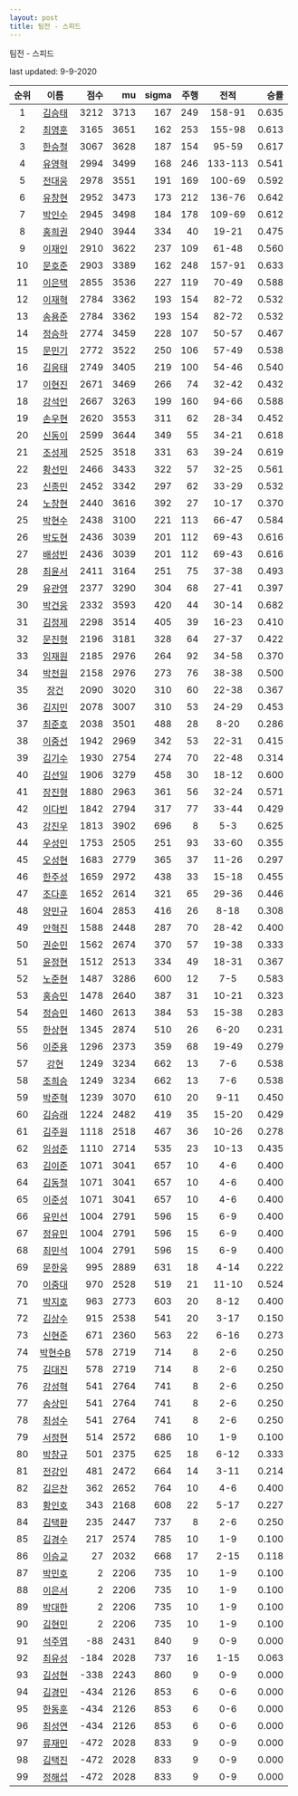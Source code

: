 ```yaml
---
layout: post
title: 팀전 - 스피드
---
```



팀전 - 스피드


last updated: 9-9-2020

| 순위 | 이름 | 점수 | mu | sigma | 주행 | 전적 | 승률 |
|:---:|:---:|---:|---:|---:|---:|:---:|---:|
| 1 | [김승태](../gimseungtae) | 3212 | 3713 | 167 | 249 | 158-91 | 0.635 |
| 2 | [최영훈](../choiyeonghun) | 3165 | 3651 | 162 | 253 | 155-98 | 0.613 |
| 3 | [한승철](../hanseungcheol) | 3067 | 3628 | 187 | 154 | 95-59 | 0.617 |
| 4 | [유영혁](../yuyeonghyeok) | 2994 | 3499 | 168 | 246 | 133-113 | 0.541 |
| 5 | [전대웅](../jeondaewoong) | 2978 | 3551 | 191 | 169 | 100-69 | 0.592 |
| 6 | [유창현](../yuchanghyeon) | 2952 | 3473 | 173 | 212 | 136-76 | 0.642 |
| 7 | [박인수](../bakinsu) | 2945 | 3498 | 184 | 178 | 109-69 | 0.612 |
| 8 | [홍희권](../hongheegweon) | 2940 | 3944 | 334 | 40 | 19-21 | 0.475 |
| 9 | [이재인](../ijaein) | 2910 | 3622 | 237 | 109 | 61-48 | 0.560 |
| 10 | [문호준](../munhojun) | 2903 | 3389 | 162 | 248 | 157-91 | 0.633 |
| 11 | [이은택](../ieuntaek) | 2855 | 3536 | 227 | 119 | 70-49 | 0.588 |
| 12 | [이재혁](../ijaehyeok) | 2784 | 3362 | 193 | 154 | 82-72 | 0.532 |
| 13 | [송용준](../songyongjun) | 2784 | 3362 | 193 | 154 | 82-72 | 0.532 |
| 14 | [정승하](../jeongseungha) | 2774 | 3459 | 228 | 107 | 50-57 | 0.467 |
| 15 | [문민기](../munmingi) | 2772 | 3522 | 250 | 106 | 57-49 | 0.538 |
| 16 | [김응태](../gimeungtae) | 2749 | 3405 | 219 | 100 | 54-46 | 0.540 |
| 17 | [이현진](../ihyeonjin) | 2671 | 3469 | 266 | 74 | 32-42 | 0.432 |
| 18 | [강석인](../gangseokin) | 2667 | 3263 | 199 | 160 | 94-66 | 0.588 |
| 19 | [손우현](../sonuhyeon) | 2620 | 3553 | 311 | 62 | 28-34 | 0.452 |
| 20 | [신동이](../shindongi) | 2599 | 3644 | 349 | 55 | 34-21 | 0.618 |
| 21 | [조성제](../joseongje) | 2525 | 3518 | 331 | 63 | 39-24 | 0.619 |
| 22 | [황선민](../hwangseongmin) | 2466 | 3433 | 322 | 57 | 32-25 | 0.561 |
| 23 | [신종민](../shinjongmin) | 2452 | 3342 | 297 | 62 | 33-29 | 0.532 |
| 24 | [노창현](../nochanghyeon) | 2440 | 3616 | 392 | 27 | 10-17 | 0.370 |
| 25 | [박현수](../bakhyeonsu) | 2438 | 3100 | 221 | 113 | 66-47 | 0.584 |
| 26 | [박도현](../bakdohyeon) | 2436 | 3039 | 201 | 112 | 69-43 | 0.616 |
| 27 | [배성빈](../baeseongbin) | 2436 | 3039 | 201 | 112 | 69-43 | 0.616 |
| 28 | [최윤서](../choiyunseo) | 2411 | 3164 | 251 | 75 | 37-38 | 0.493 |
| 29 | [유관영](../yugwanyeong) | 2377 | 3290 | 304 | 68 | 27-41 | 0.397 |
| 30 | [박건웅](../bakgeonung) | 2332 | 3593 | 420 | 44 | 30-14 | 0.682 |
| 31 | [김정제](../gimjeongje) | 2298 | 3514 | 405 | 39 | 16-23 | 0.410 |
| 32 | [문진형](../munjinhyeong) | 2196 | 3181 | 328 | 64 | 27-37 | 0.422 |
| 33 | [임재원](../imjaewon) | 2185 | 2976 | 264 | 92 | 34-58 | 0.370 |
| 34 | [박천원](../bakcheonwon) | 2158 | 2976 | 273 | 76 | 38-38 | 0.500 |
| 35 | [장건](../janggeon) | 2090 | 3020 | 310 | 60 | 22-38 | 0.367 |
| 36 | [김지민](../gimjimin) | 2078 | 3007 | 310 | 53 | 24-29 | 0.453 |
| 37 | [최준호](../choijunho) | 2038 | 3501 | 488 | 28 | 8-20 | 0.286 |
| 38 | [이중선](../ijungseon) | 1942 | 2969 | 342 | 53 | 22-31 | 0.415 |
| 39 | [김기수](../gimgisu) | 1930 | 2754 | 274 | 70 | 22-48 | 0.314 |
| 40 | [김선일](../gimseonil) | 1906 | 3279 | 458 | 30 | 18-12 | 0.600 |
| 41 | [장진형](../jangjinhyeong) | 1880 | 2963 | 361 | 56 | 32-24 | 0.571 |
| 42 | [이다빈](../idabin) | 1842 | 2794 | 317 | 77 | 33-44 | 0.429 |
| 43 | [강진우](../gangjinwu) | 1813 | 3902 | 696 | 8 | 5-3 | 0.625 |
| 44 | [우성민](../useongmin) | 1753 | 2505 | 251 | 93 | 33-60 | 0.355 |
| 45 | [오성현](../oseonghyeon) | 1683 | 2779 | 365 | 37 | 11-26 | 0.297 |
| 46 | [한주성](../hanjuseong) | 1659 | 2972 | 438 | 33 | 15-18 | 0.455 |
| 47 | [조다훈](../jodahun) | 1652 | 2614 | 321 | 65 | 29-36 | 0.446 |
| 48 | [양민규](../yangmingyu) | 1604 | 2853 | 416 | 26 | 8-18 | 0.308 |
| 49 | [안혁진](../anhyeokjin) | 1588 | 2448 | 287 | 70 | 28-42 | 0.400 |
| 50 | [권순민](../gweonsoonmin) | 1562 | 2674 | 370 | 57 | 19-38 | 0.333 |
| 51 | [윤정현](../yunjeonghyeon) | 1512 | 2513 | 334 | 49 | 18-31 | 0.367 |
| 52 | [노준현](../nojunhyeon) | 1487 | 3286 | 600 | 12 | 7-5 | 0.583 |
| 53 | [홍승민](../hongseungmin) | 1478 | 2640 | 387 | 31 | 10-21 | 0.323 |
| 54 | [정승민](../jeongseungmin) | 1460 | 2613 | 384 | 53 | 15-38 | 0.283 |
| 55 | [한상현](../hansanghyeon) | 1345 | 2874 | 510 | 26 | 6-20 | 0.231 |
| 56 | [이준용](../ijunyong) | 1296 | 2373 | 359 | 68 | 19-49 | 0.279 |
| 57 | [강현](../ganghyeon) | 1249 | 3234 | 662 | 13 | 7-6 | 0.538 |
| 58 | [조희승](../joheeseung) | 1249 | 3234 | 662 | 13 | 7-6 | 0.538 |
| 59 | [박준혁](../bakjunhyeok) | 1239 | 3070 | 610 | 20 | 9-11 | 0.450 |
| 60 | [김승래](../gimseungrae) | 1224 | 2482 | 419 | 35 | 15-20 | 0.429 |
| 61 | [김주원](../gimjuwon) | 1118 | 2518 | 467 | 36 | 10-26 | 0.278 |
| 62 | [임성준](../imseongjun) | 1110 | 2714 | 535 | 23 | 10-13 | 0.435 |
| 63 | [김이준](../gimijun) | 1071 | 3041 | 657 | 10 | 4-6 | 0.400 |
| 64 | [김동철](../gimdongcheol) | 1071 | 3041 | 657 | 10 | 4-6 | 0.400 |
| 65 | [이준성](../ijunseong) | 1071 | 3041 | 657 | 10 | 4-6 | 0.400 |
| 66 | [유민선](../yuminseon) | 1004 | 2791 | 596 | 15 | 6-9 | 0.400 |
| 67 | [정유민](../jeongyumin) | 1004 | 2791 | 596 | 15 | 6-9 | 0.400 |
| 68 | [최민석](../choiminseok) | 1004 | 2791 | 596 | 15 | 6-9 | 0.400 |
| 69 | [문한웅](../munhanung) | 995 | 2889 | 631 | 18 | 4-14 | 0.222 |
| 70 | [이중대](../ijungdae) | 970 | 2528 | 519 | 21 | 11-10 | 0.524 |
| 71 | [박지호](../bakjiho) | 963 | 2773 | 603 | 20 | 8-12 | 0.400 |
| 72 | [김상수](../gimsangsu) | 915 | 2538 | 541 | 20 | 3-17 | 0.150 |
| 73 | [신현준](../shinhyeonjun) | 671 | 2360 | 563 | 22 | 6-16 | 0.273 |
| 74 | [박현수B](../bakhyeonsu-b) | 578 | 2719 | 714 | 8 | 2-6 | 0.250 |
| 75 | [김대진](../gimdaejin) | 578 | 2719 | 714 | 8 | 2-6 | 0.250 |
| 76 | [강성혁](../gangseonghyeok) | 541 | 2764 | 741 | 8 | 2-6 | 0.250 |
| 77 | [송상민](../songsangmin) | 541 | 2764 | 741 | 8 | 2-6 | 0.250 |
| 78 | [최성수](../choiseongsu) | 541 | 2764 | 741 | 8 | 2-6 | 0.250 |
| 79 | [서정현](../seojeonghyeon) | 514 | 2572 | 686 | 10 | 1-9 | 0.100 |
| 80 | [박창규](../bakchanggyu) | 501 | 2375 | 625 | 18 | 6-12 | 0.333 |
| 81 | [전강인](../jeongangin) | 481 | 2472 | 664 | 14 | 3-11 | 0.214 |
| 82 | [김은찬](../gimeunchan) | 362 | 2652 | 764 | 10 | 4-6 | 0.400 |
| 83 | [황인호](../hwanginho) | 343 | 2168 | 608 | 22 | 5-17 | 0.227 |
| 84 | [김택환](../gimtaekhwan) | 235 | 2447 | 737 | 8 | 2-6 | 0.250 |
| 85 | [김경수](../gimgyeongsu) | 217 | 2574 | 785 | 10 | 1-9 | 0.100 |
| 86 | [이승교](../iseunggyo) | 27 | 2032 | 668 | 17 | 2-15 | 0.118 |
| 87 | [박민호](../bakminho) | 2 | 2206 | 735 | 10 | 1-9 | 0.100 |
| 88 | [이은서](../ieunseo) | 2 | 2206 | 735 | 10 | 1-9 | 0.100 |
| 89 | [박대한](../bakdaehan) | 2 | 2206 | 735 | 10 | 1-9 | 0.100 |
| 90 | [김현민](../gimhyunmin) | 2 | 2206 | 735 | 10 | 1-9 | 0.100 |
| 91 | [석주엽](../seokjuyeob) | -88 | 2431 | 840 | 9 | 0-9 | 0.000 |
| 92 | [최유성](../choiyuseong) | -184 | 2028 | 737 | 16 | 1-15 | 0.063 |
| 93 | [김성현](../gimseonghyeon) | -338 | 2243 | 860 | 9 | 0-9 | 0.000 |
| 94 | [김경민](../gimgyeongmin) | -434 | 2126 | 853 | 6 | 0-6 | 0.000 |
| 95 | [한동훈](../handonghun) | -434 | 2126 | 853 | 6 | 0-6 | 0.000 |
| 96 | [최성연](../choiseongyeon) | -434 | 2126 | 853 | 6 | 0-6 | 0.000 |
| 97 | [류재민](../ryujaemin) | -472 | 2028 | 833 | 9 | 0-9 | 0.000 |
| 98 | [김택진](../gimtaekjin) | -472 | 2028 | 833 | 9 | 0-9 | 0.000 |
| 99 | [정해섭](../jeonghaeseop) | -472 | 2028 | 833 | 9 | 0-9 | 0.000 |
